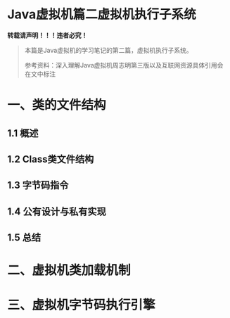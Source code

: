 # Java虚拟机篇二虚拟机执行子系统

**转载请声明！！！违者必究！**

> 本篇是Java虚拟机的学习笔记的第二篇，虚拟机执行子系统。
>
> 参考资料：深入理解Java虚拟机周志明第三版以及互联网资源具体引用会在文中标注

# 一、类的文件结构

## 1.1 概述



## 1.2 Class类文件结构

## 1.3 字节码指令

## 1.4 公有设计与私有实现

## 1.5 总结

# 二、虚拟机类加载机制



# 三、虚拟机字节码执行引擎



